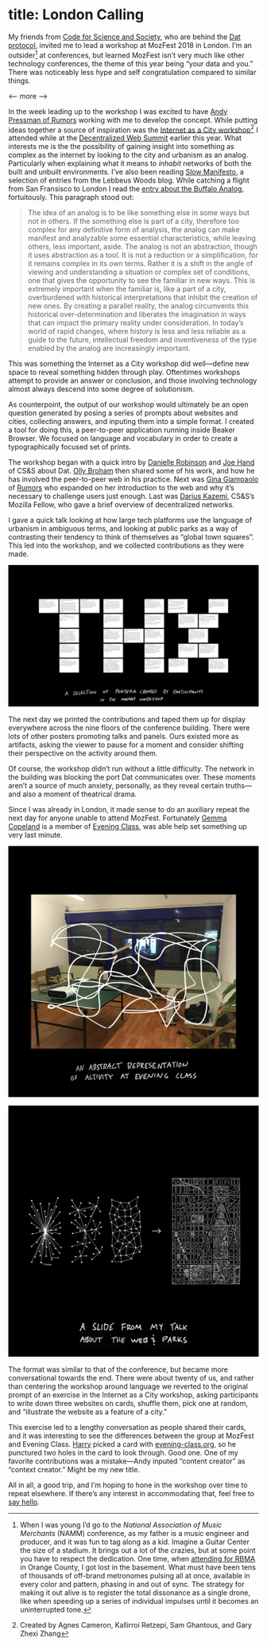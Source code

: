 # title: London Calling

My friends from [Code for Science and Society](https://codeforscience.org), who are behind the [Dat protocol](http://datproject.org), invited me to lead a workshop at MozFest 2018 in London. I’m an outsider[^1] at conferences, but learned MozFest isn’t very much like other technology conferences, the theme of this year being “your data and you.” There was noticeably less hype and self congratulation compared to similar things.

<-- more -->

In the week leading up to the workshop I was excited to have [Andy Pressman of Rumors](https://rumo.rs) working with me to develop the concept. While putting ideas together a source of inspiration was the [Internet as a City workshop](https://internetas.city)[^2] I attended while at the [Decentralized Web Summit](/entries/2018-08-05-decentralized-web-summit) earlier this year. What interests me is the the possibility of gaining insight into something as complex as the internet by looking to the city and urbanism as an analog. Particularly when explaining what it means to *inhabit* networks of both the built and unbuilt environments. I’ve also been reading [Slow Manifesto](https://www.papress.com/html/product.details.dna?isbn=9781616893347), a selection of entries from the Lebbeus Woods blog. While catching a flight from San Fransisco to London I read the [entry about the Buffalo Analog](https://lebbeuswoods.wordpress.com/2009/05/15/as401-buffalo-analog/), fortuitously. This paragraph stood out:

> The idea of an analog is to be like something else in some ways but not in others. If the something else is part of a city, therefore too complex for any definitive form of analysis, the analog can make manifest and analyzable some essential characteristics, while leaving others, less important, aside. The analog is not an abstraction, though it uses abstraction as a tool. It is not a reduction or a simplification, for it remains complex in its own terms. Rather it is a shift in the angle of viewing and understanding a situation or complex set of conditions, one that gives the opportunity to see the familiar in new ways. This is extremely important when the familiar is, like a part of a city, overburdened with historical interpretations that inhibit the creation of new ones. By creating a parallel reality, the analog circumvents this historical over-determination and  liberates the imagination in ways that can impact the primary reality under consideration. In today’s world of rapid changes, where history is less and less reliable as a guide to the future, intellectual freedom and inventiveness of the type enabled by the analog are increasingly important.

This was something the Internet as a City workshop did well—define new space to reveal something hidden through play. Oftentimes workshops attempt to provide an answer or conclusion, and those involving technology almost always descend into some degree of solutionism.

As counterpoint, the output of our workshop would ultimately be an open question generated by posing a series of prompts about websites and cities, collecting answers, and inputing them into a simple format. I created a tool for doing this, a peer-to-peer application running inside Beaker Browser. We focused on language and vocabulary in order to create a typographically focused set of prints.

The workshop began with a quick intro by [Danielle Robinson](http://www.daniellecrobinson.com) and [Joe Hand](https://jhand.space) of CS&S about Dat. [Olly Broham](https://ollybromham.com) then shared some of his work, and how he has involved the peer-to-peer web in his practice. Next was [Gina Giampaolo](https://whoisgina.com) of [Rumors](https://rumo.rs) who expanded on her introduction to the web and why it’s necessary to challenge users just enough. Last was [Darius Kazemi](http://tinysubversions.com), CS&S’s Mozilla Fellow, who gave a brief overview of decentralized networks.

I gave a quick talk looking at how large tech platforms use the language of urbanism in ambiguous terms, and looking at public parks as a way of contrasting their tendency to think of themselves as “global town squares”. This led into the workshop, and we collected contributions as they were made.

![c:1/-1](posters-collage.jpg)

The next day we printed the contributions and taped them up for display everywhere across the nine floors of the conference building. There were lots of other posters promoting talks and panels. Ours existed more as artifacts, asking the viewer to pause for a moment and consider shifting their perspective on the activity around them. 

Of course, the workshop didn’t run without a little difficulty. The network in the building was blocking the port Dat communicates over. These moments aren’t a source of much anxiety, personally, as they reveal certain truths—and also a moment of theatrical drama.

Since I was already in London, it made sense to do an auxiliary repeat the next day for anyone unable to attend MozFest. Fortunately [Gemma Copeland](http://gemmacope.land) is a member of [Evening Class](https://evening-class.org), was able help set something up very last minute.

![c:1/7 r:100](evening-class-ig_100.jpg)

![c:7/13 r:100](ig-parks_100.jpg)

The format was similar to that of the conference, but became more conversational towards the end. There were about twenty of us, and rather than centering the workshop around language we reverted to the original prompt of an exercise in the Internet as a City workshop, asking participants to write down three websites on cards, shuffle them, pick one at random, and “illustrate the website as a feature of a city.”

This exercise led to a lengthy conversation as people shared their cards, and it was interesting to see the differences between the group at MozFest and Evening Class. [Harry](https://lachenmayer.me) picked a card with [evening-class.org](https://evening-class.org), so he punctured two holes in the card to look through. Good one. One of my favorite contributions was a mistake—Andy inputed “content creator” as “context creator.” Might be my new title.

All in all, a good trip, and I’m hoping to hone in the workshop over time to repeat elsewhere. If there’s any interest in accommodating that, feel free to [say hello](mailto:contact@jon-kyle.com).

[^1]: When I was young I’d go to the *National Association of Music Merchants* (NAMM) conference, as my father is a music engineer and producer, and it was fun to tag along as a kid. Imagine a Guitar Center the size of a stadium. It brings out a lot of the crazies, but at some point you have to respect the dedication. One time, when [attending for RBMA](http://daily.redbullmusicacademy.com/#!/2013/01/namm-2013-anenon) in Orange County, I got lost in the basement. What must have been tens of thousands of off-brand metronomes pulsing all at once, available in every color and pattern, phasing in and out of sync. The strategy for making it out alive is to register the total dissonance as a single drone, like when speeding up a series of individual impulses until it becomes an uninterrupted tone.
[^2]: Created by Agnes Cameron, Kallirroi Retzepi, Sam Ghantous, and Gary Zhexi Zhang